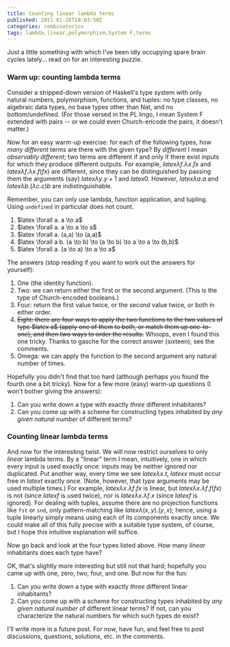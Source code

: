 ```yaml
---
title: Counting linear lambda terms
published: 2011-01-26T18:03:50Z
categories: combinatorics
tags: lambda,linear,polymorphism,System F,terms
---
```


Just a little something with which I've been idly occupying spare brain cycles lately... read on for an interesting puzzle.

<h3>Warm up: counting lambda terms</h3>

Consider a stripped-down version of Haskell's type system with only natural numbers, polymorphism, functions, and tuples: no type classes, no algebraic data types, no base types other than Nat, and no bottom/undefined. (For those versed in the PL lingo, I mean System F extended with pairs -- or we could even Church-encode the pairs, it doesn't matter.)

Now for an easy warm-up exercise: for each of the following types, how <i>many different</i> terms are there with the given type?  By <i>different</i> I mean <i>observably different</i>; two terms are different if and only if there exist inputs for which they produce different outputs.  For example, $latex \lambda f. \lambda x. f x$ and $latex \lambda f. \lambda x. f (f x)$ are different, since they can be distinguished by passing them the arguments (say) $latex \lambda y. y + 1$ and $latex 0$.  However, $latex \lambda a. a$ and $latex \lambda b. (\lambda c. c) b$ are indistinguishable.  

Remember, you can only use lambda, function application, and tupling.  Using <code>undefined</code> in particular does not count.

<ol>
<li>$latex \forall a. a \to a$
<li>$latex \forall a. a \to a \to a$
<li>$latex \forall a. (a,a) \to (a,a)$
<li>$latex \forall a b. (a \to b) \to (a \to b) \to a \to a \to (b,b)$
<li>$latex \forall a. (a \to a) \to a \to a$
</ol>

The answers (stop reading if you want to work out the answers for yourself):

<ol>
	<li>One (the identity function).</li>
	<li>Two: we can return either the first or the second argument. (This is the type of Church-encoded booleans.)</li>
	<li>Four: return the first value twice, or the second value twice, or both in either order.</li>
	<li><strike>Eight: there are four ways to apply the two functions to the two values of type $latex a$ (apply one of them to both, or match them up one-to-one), and then two ways to order the results.</strike> Whoops, even I found this one tricky.  Thanks to gasche for the correct answer (sixteen); see the comments.</li>
	<li>Omega: we can apply the function to the second argument any natural number of times.</li>
</ol>

Hopefully you didn't find that too hard (although perhaps you found the fourth one a bit tricky).  Now for a few more (easy) warm-up questions (I won't bother giving the answers):

<ol>
	<li>Can you write down a type with exactly <i>three</i> different inhabitants?</li>
	<li>Can you come up with a scheme for constructing types inhabited by <i>any given natural number</i> of different terms?</li>
</ol>

<h3>Counting linear lambda terms</h3>

And now for the interesting twist.  We will now restrict ourselves to only <i>linear</i> lambda terms. By a "linear" term I mean, intuitively, one in which every input is used exactly once: inputs may be neither ignored nor duplicated.  Put another way, every time we see $latex \lambda x.t$, $latex x$ must occur free in $latex t$ exactly once.  (Note, however, that <i>type</i> arguments may be used multiple times.)  For example, $latex \lambda x. \lambda f. f x$ is linear, but $latex \lambda x. \lambda f. f (f x)$ is not (since $latex f$ is used twice), nor is $latex \lambda x. \lambda f. x$ (since $latex f$ is ignored).  For dealing with tuples, assume there are no projection functions like <code>fst</code> or <code>snd</code>, only pattern-matching like $latex \lambda (x,y). (y,x)$; hence, using a tuple linearly simply means using each of its components exactly once. We could make all of this fully precise with a suitable type system, of course, but I hope this intuitive explanation will suffice.

Now go back and look at the four types listed above.  How many <i>linear</i> inhabitants does each type have?

OK, that's slightly more interesting but still not that hard; hopefully you came up with one, zero, two, four, and one.  But now for the fun:

<ol>
	<li>Can you write down a type with exactly <i>three</i> different linear inhabitants?</li>
	<li>Can you come up with a scheme for constructing types inhabited by <i>any given natural number</i> of different linear terms?  If not, can you characterize the natural numbers for which such types do exist?</li>
</ol>

I'll write more in a future post.  For now, have fun, and feel free to post discussions, questions, solutions, etc. in the comments.

